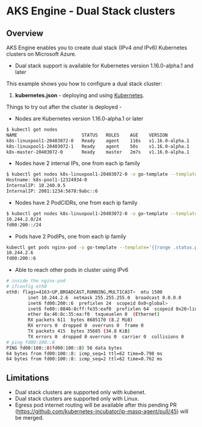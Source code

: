 # AKS Engine - Dual Stack clusters

## Overview

AKS Engine enables you to create dual stack (IPv4 *and* IPv6) Kubernetes clusters on Microsoft Azure.

- Dual stack support is available for Kubernetes version 1.16.0-alpha.1 and later

This example shows you how to configure a dual stack cluster:

1. **kubernetes.json** - deploying and using [Kubernetes](kubernetes.json).

Things to try out after the cluster is deployed -

- Nodes are Kubernetes version 1.16.0-alpha.1 or later

```bash
$ kubectl get nodes
NAME                        STATUS   ROLES    AGE    VERSION
k8s-linuxpool1-20403072-0   Ready    agent    116s   v1.16.0-alpha.1
k8s-linuxpool1-20403072-1   Ready    agent    50s    v1.16.0-alpha.1
k8s-master-20403072-0       Ready    master   2m7s   v1.16.0-alpha.1
```

- Nodes have 2 internal IPs, one from each ip family

```bash
$ kubectl get nodes k8s-linuxpool1-20403072-0 -o go-template --template='{{range .status.addresses}}{{printf "%s: %s \n" .type .address}}{{end}}'
Hostname: k8s-pool1-12324934-0
InternalIP: 10.240.0.5
InternalIP: 2001:1234:5678:9abc::6
```

- Nodes have 2 PodCIDRs, one from each ip family

```bash
$ kubectl get nodes k8s-linuxpool1-20403072-0 -o go-template --template='{{range .spec.podCIDRs}}{{printf "%s\n" .}}{{end}}'
10.244.2.0/24
fd00:200::/24
```

- Pods have 2 PodIPs, one from each ip family

```bash
kubectl get pods nginx-pod -o go-template --template='{{range .status.podIPs}}{{printf "%s \n" .ip}}{{end}}'
10.244.2.6
fd00:200::6
```

- Able to reach other pods in cluster using IPv6

```bash
# inside the nginx-pod
# ifconfig eth0
eth0: flags=4163<UP,BROADCAST,RUNNING,MULTICAST>  mtu 1500
        inet 10.244.2.6  netmask 255.255.255.0  broadcast 0.0.0.0
        inet6 fd00:200::6  prefixlen 24  scopeid 0x0<global>
        inet6 fe80::8846:8cff:fe35:eaf0  prefixlen 64  scopeid 0x20<link>
        ether 8a:46:8c:35:ea:f0  txqueuelen 0  (Ethernet)
        RX packets 611  bytes 8685170 (8.2 MiB)
        RX errors 0  dropped 0  overruns 0  frame 0
        TX packets 415  bytes 35685 (34.8 KiB)
        TX errors 0  dropped 0 overruns 0  carrier 0  collisions 0
# ping fd00:100::8
PING fd00:100::8(fd00:100::8) 56 data bytes
64 bytes from fd00:100::8: icmp_seq=1 ttl=62 time=0.798 ms
64 bytes from fd00:100::8: icmp_seq=2 ttl=62 time=0.762 ms
```

## Limitations

- Dual stack clusters are supported only with kubenet.
- Dual stack clusters are supported only with Linux.
- Egress pod internet routing will be available after this pending PR (https://github.com/kubernetes-incubator/ip-masq-agent/pull/45) will be merged.
